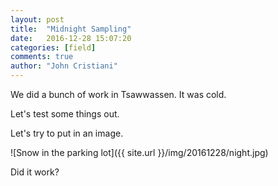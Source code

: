 ```yaml
---
layout: post
title:  "Midnight Sampling"
date:   2016-12-28 15:07:20
categories: [field]
comments: true
author: "John Cristiani"
---
```

We did a bunch of work in Tsawwassen.  It was cold.

<!--more-->

Let's test some things out.

Let's try to put in an image.

![Snow in the parking lot]({{ site.url }}/img/20161228/night.jpg)

Did it work?
